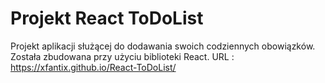 # Projekt React ToDoList
Projekt aplikacji służącej do dodawania swoich codziennych obowiązków. Została zbudowana przy użyciu biblioteki React.
URL : https://xfantix.github.io/React-ToDoList/
